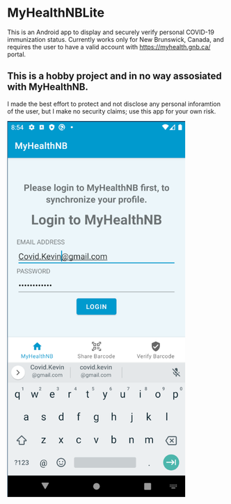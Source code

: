 # MyHealthNBLite

This is an Android app to display and securely verify personal COVID-19 immunization status. 
Currently works only for New Brunswick, Canada, and requires the user to have a valid account with https://myhealth.gnb.ca/ portal.

## This is a hobby project and in no way assosiated with MyHealthNB.
I made the best effort to protect and not disclose any personal inforamtion of the user, but I make no security claims; use this app for your own risk.

![Login to your MyHealthNB account](docs/app_screenshot_home.png?raw=true "Login to your MyHealthNB account")